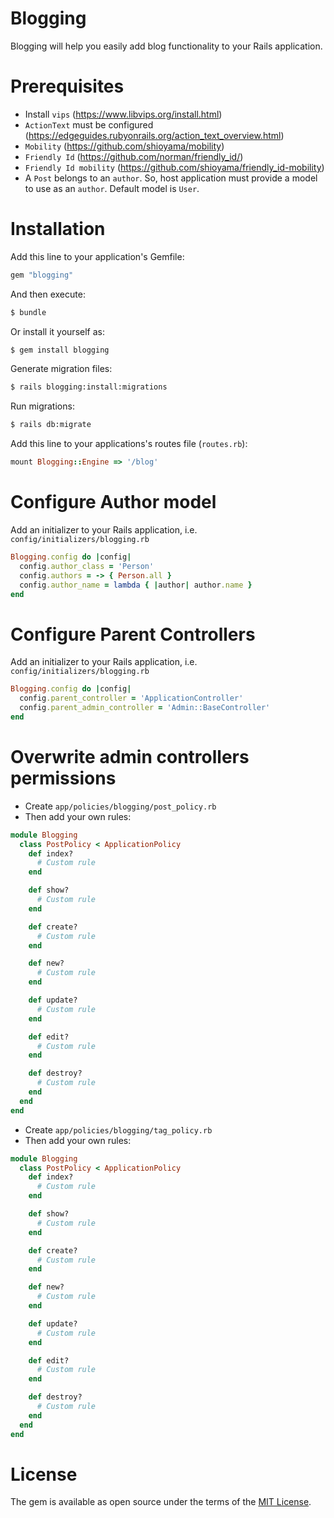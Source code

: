 # Blogging
Blogging will help you easily add blog functionality to your Rails application.

# Prerequisites
- Install `vips` (https://www.libvips.org/install.html)
- `ActionText` must be configured (https://edgeguides.rubyonrails.org/action_text_overview.html)
- `Mobility` (https://github.com/shioyama/mobility) 
- `Friendly Id` (https://github.com/norman/friendly_id/)
- `Friendly Id mobility` (https://github.com/shioyama/friendly_id-mobility)
- A `Post` belongs to an `author`. So, host application must provide a model to use as an `author`. Default model is `User`.

# Installation
Add this line to your application's Gemfile:

```ruby
gem "blogging"
```

And then execute:
```bash
$ bundle
```

Or install it yourself as:
```bash
$ gem install blogging
```

Generate migration files:
```bash
$ rails blogging:install:migrations
```

Run migrations:
```bash
$ rails db:migrate
```

Add this line to your applications's routes file (`routes.rb`):
```ruby
mount Blogging::Engine => '/blog'
```

# Configure Author model
Add an initializer to your Rails application, i.e. `config/initializers/blogging.rb`
```ruby
Blogging.config do |config|
  config.author_class = 'Person'
  config.authors = -> { Person.all }
  config.author_name = lambda { |author| author.name }
end
```

# Configure Parent Controllers
Add an initializer to your Rails application, i.e. `config/initializers/blogging.rb`
```ruby
Blogging.config do |config|
  config.parent_controller = 'ApplicationController'
  config.parent_admin_controller = 'Admin::BaseController'
end
```

# Overwrite admin controllers permissions
- Create `app/policies/blogging/post_policy.rb`
- Then add your own rules:
```ruby
module Blogging
  class PostPolicy < ApplicationPolicy
    def index?
      # Custom rule
    end

    def show?
      # Custom rule
    end

    def create?
      # Custom rule
    end

    def new?
      # Custom rule
    end

    def update?
      # Custom rule
    end

    def edit?
      # Custom rule
    end

    def destroy?
      # Custom rule
    end
  end
end
```

- Create `app/policies/blogging/tag_policy.rb`
- Then add your own rules:
```ruby
module Blogging
  class PostPolicy < ApplicationPolicy
    def index?
      # Custom rule
    end

    def show?
      # Custom rule
    end

    def create?
      # Custom rule
    end

    def new?
      # Custom rule
    end

    def update?
      # Custom rule
    end

    def edit?
      # Custom rule
    end

    def destroy?
      # Custom rule
    end
  end
end
```

# License
The gem is available as open source under the terms of the [MIT License](https://opensource.org/licenses/MIT).
